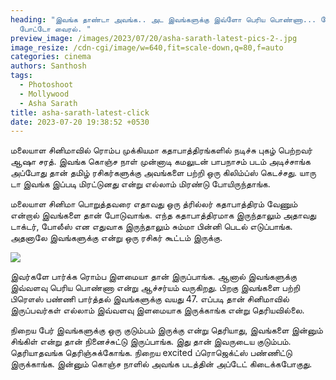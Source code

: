 ```yaml
---
heading: "இவங்க தாண்டா அவங்க.. அட இவங்களுக்கு இவ்ளோ பெரிய பொண்ணா... லேட்டஸ்ட்
  போட்டோ வைரல். "
preview_image: /images/2023/07/20/asha-sarath-latest-pics-2-.jpg
image_resize: /cdn-cgi/image/w=640,fit=scale-down,q=80,f=auto
categories: cinema
authors: Santhosh
tags:
  - Photoshoot
  - Mollywood
  - Asha Sarath
title: asha-sarath-latest-click
date: 2023-07-20 19:38:52 +0530
---
```

மலையாள சினிமாவில் ரொம்ப முக்கியமா கதாபாத்திரங்களில் நடிச்சு புகழ் பெற்றவர் ஆஷா சரத். இவங்க கொஞ்ச நாள் முன்னாடி கமலுடன் பாபநாசம் படம் அடிச்சாங்க அப்போது தான் தமிழ் ரசிகர்களுக்கு அவங்களை பற்றி ஒரு கிலிம்ப்ஸ் கெடச்சது. யாரு டா இவங்க இப்படி மிரட்டுனது என்று எல்லாம் மிரண்டு போயிருந்தாங்க.

மலையாள சினிமா பொறுத்தவரை எதாவது ஒரு த்ரில்லர் கதாபாத்திரம் வேணும் என்றால் இவங்களை தான் போடுவாங்க. எந்த கதாபாத்திரமாக இருந்தாலும் அதாவது டாக்டர், போலீஸ் என எதுவாக இருந்தாலும் சும்மா பின்னி பெடல் எடுப்பாங்க. அதனாலே இவங்களுக்கு என்று ஒரு ரசிகர் கூட்டம் இருக்கு.



![](/images/2023/07/20/asha-sarath-latest-pics-1-.jpg)

இவர்களே பார்க்க ரொம்ப இளமையா தான் இருப்பாங்க. ஆனால் இவங்களுக்கு இவ்வளவு பெரிய பொண்ணா என்று ஆச்சர்யம் வருகிறது. பிறகு இவங்களை பற்றி பிரௌஸ் பண்ணி பார்த்தல் இவங்களுக்கு வயது 47. எப்படி தான் சினிமாவில் இருப்பவர்கள் எல்லாம் இவ்வளவு இளமையாக இருக்காங்க என்று தெரியவில்லை. 

நிறைய பேர் இவங்களுக்கு ஒரு குடும்பம் இருக்கு என்று தெரியாது, இவங்களை இன்னும் சிங்கிள் என்று தான் நினைச்சுட்டு இருப்பாங்க. இது தான் இவருடைய குடும்பம். தெரியாதவங்க தெரிஞ்சுக்கோங்க. நிறைய excited ப்ரொஜெக்ட்ஸ் பண்ணிட்டு இருக்காங்க. இன்னும் கொஞ்ச நாளில் அவங்க படத்தின் அப்டேட் கிடைக்கபோகுது.